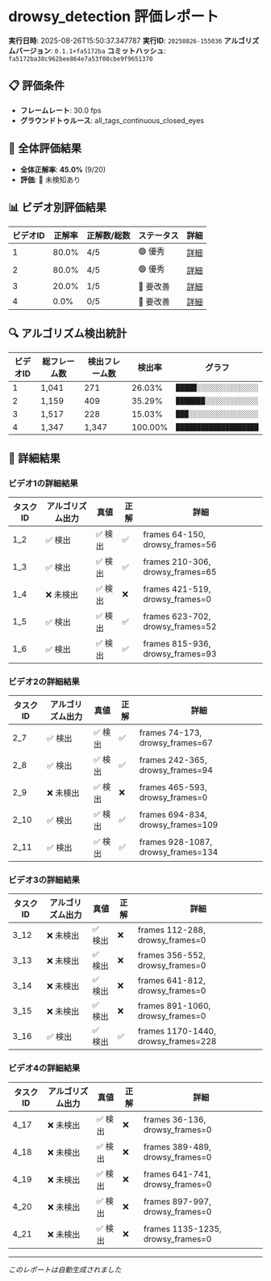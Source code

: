 # drowsy_detection 評価レポート

**実行日時**: 2025-08-26T15:50:37.347787
**実行ID**: `20250826-155036`
**アルゴリズムバージョン**: `0.1.1+fa5172ba`
**コミットハッシュ**: `fa5172ba38c962bee864e7a53f08cbe9f9651370`

## 📋 評価条件

- **フレームレート**: 30.0 fps
- **グラウンドトゥルース**: all_tags_continuous_closed_eyes

## 🎯 全体評価結果

- **全体正解率**: **45.0%** (9/20)
- **評価**: 🔴 未検知あり

## 📊 ビデオ別評価結果

| ビデオID | 正解率 | 正解数/総数 | ステータス | 詳細 |
|---------|--------|------------|-----------|------|
| 1 | 80.0% | 4/5 | 🟢 優秀 | [詳細](#ビデオ1の詳細結果) |
| 2 | 80.0% | 4/5 | 🟢 優秀 | [詳細](#ビデオ2の詳細結果) |
| 3 | 20.0% | 1/5 | 🔴 要改善 | [詳細](#ビデオ3の詳細結果) |
| 4 | 0.0% | 0/5 | 🔴 要改善 | [詳細](#ビデオ4の詳細結果) |

## 🔍 アルゴリズム検出統計

| ビデオID | 総フレーム数 | 検出フレーム数 | 検出率 | グラフ |
|---------|-------------|---------------|--------|-------|
| 1 | 1,041 | 271 | 26.03% | `█████░░░░░░░░░░░░░░░` |
| 2 | 1,159 | 409 | 35.29% | `███████░░░░░░░░░░░░░` |
| 3 | 1,517 | 228 | 15.03% | `███░░░░░░░░░░░░░░░░░` |
| 4 | 1,347 | 1,347 | 100.00% | `████████████████████` |

## 📖 詳細結果

### ビデオ1の詳細結果

| タスクID | アルゴリズム出力 | 真値 | 正解 | 詳細 |
|----------|----------|------|------|------|
| 1_2 | ✅ 検出 | ✅ 検出 | ✅ | frames 64-150, drowsy_frames=56 |
| 1_3 | ✅ 検出 | ✅ 検出 | ✅ | frames 210-306, drowsy_frames=65 |
| 1_4 | ❌ 未検出 | ✅ 検出 | ❌ | frames 421-519, drowsy_frames=0 |
| 1_5 | ✅ 検出 | ✅ 検出 | ✅ | frames 623-702, drowsy_frames=52 |
| 1_6 | ✅ 検出 | ✅ 検出 | ✅ | frames 815-936, drowsy_frames=93 |

### ビデオ2の詳細結果

| タスクID | アルゴリズム出力 | 真値 | 正解 | 詳細 |
|----------|----------|------|------|------|
| 2_7 | ✅ 検出 | ✅ 検出 | ✅ | frames 74-173, drowsy_frames=67 |
| 2_8 | ✅ 検出 | ✅ 検出 | ✅ | frames 242-365, drowsy_frames=94 |
| 2_9 | ❌ 未検出 | ✅ 検出 | ❌ | frames 465-593, drowsy_frames=0 |
| 2_10 | ✅ 検出 | ✅ 検出 | ✅ | frames 694-834, drowsy_frames=109 |
| 2_11 | ✅ 検出 | ✅ 検出 | ✅ | frames 928-1087, drowsy_frames=134 |

### ビデオ3の詳細結果

| タスクID | アルゴリズム出力 | 真値 | 正解 | 詳細 |
|----------|----------|------|------|------|
| 3_12 | ❌ 未検出 | ✅ 検出 | ❌ | frames 112-288, drowsy_frames=0 |
| 3_13 | ❌ 未検出 | ✅ 検出 | ❌ | frames 356-552, drowsy_frames=0 |
| 3_14 | ❌ 未検出 | ✅ 検出 | ❌ | frames 641-812, drowsy_frames=0 |
| 3_15 | ❌ 未検出 | ✅ 検出 | ❌ | frames 891-1060, drowsy_frames=0 |
| 3_16 | ✅ 検出 | ✅ 検出 | ✅ | frames 1170-1440, drowsy_frames=228 |

### ビデオ4の詳細結果

| タスクID | アルゴリズム出力 | 真値 | 正解 | 詳細 |
|----------|----------|------|------|------|
| 4_17 | ❌ 未検出 | ✅ 検出 | ❌ | frames 36-136, drowsy_frames=0 |
| 4_18 | ❌ 未検出 | ✅ 検出 | ❌ | frames 389-489, drowsy_frames=0 |
| 4_19 | ❌ 未検出 | ✅ 検出 | ❌ | frames 641-741, drowsy_frames=0 |
| 4_20 | ❌ 未検出 | ✅ 検出 | ❌ | frames 897-997, drowsy_frames=0 |
| 4_21 | ❌ 未検出 | ✅ 検出 | ❌ | frames 1135-1235, drowsy_frames=0 |

---
*このレポートは自動生成されました*